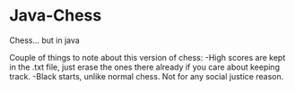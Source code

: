 # Java-Chess
Chess... but in java

Couple of things to note about this version of chess:
-High scores are kept in the .txt file, just erase the ones there already if you care about keeping track.
-Black starts, unlike normal chess. Not for any social justice reason.
